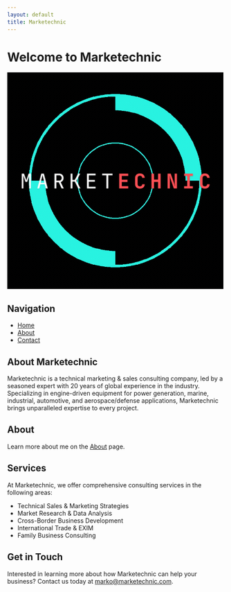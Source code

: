 ```yaml
---
layout: default
title: Marketechnic
---
```


# Welcome to Marketechnic

![Marketechnic Logo](Marketechnic.gif)

## Navigation

- [Home](index.md)
- [About](about.md)
- [Contact](contact.md)

## About Marketechnic

Marketechnic is a technical marketing & sales consulting company, led by a seasoned expert with 20 years of global experience in the industry. Specializing in engine-driven equipment for power generation, marine, industrial, automotive, and aerospace/defense applications, Marketechnic brings unparalleled expertise to every project.

## About
Learn more about me on the [About](about.md) page.

## Services

At Marketechnic, we offer comprehensive consulting services in the following areas:
- Technical Sales & Marketing Strategies
- Market Research & Data Analysis
- Cross-Border Business Development
- International Trade & EXIM
- Family Business Consulting

## Get in Touch

Interested in learning more about how Marketechnic can help your business? Contact us today at [marko@marketechnic.com](mailto:marko@marketechnic.com).

